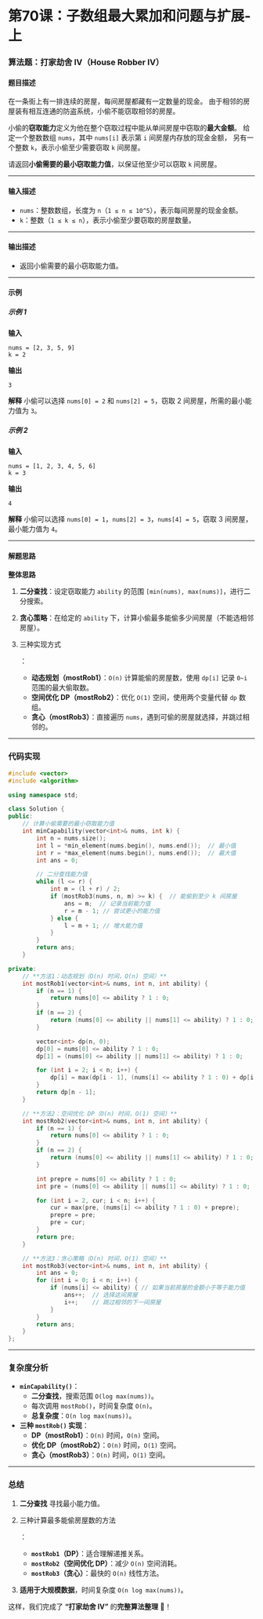 # 第70课：子数组最大累加和问题与扩展-上

### **算法题：打家劫舍 IV（House Robber IV）**

#### **题目描述**

在一条街上有一排连续的房屋，每间房屋都藏有一定数量的现金。
 由于相邻的房屋装有相互连通的防盗系统，小偷不能窃取相邻的房屋。

小偷的**窃取能力**定义为他在整个窃取过程中能从单间房屋中窃取的**最大金额**。
 给定一个整数数组 `nums`，其中 `nums[i]` 表示第 `i` 间房屋内存放的现金金额，
 另有一个整数 `k`，表示小偷至少需要窃取 `k` 间房屋。

请返回**小偷需要的最小窃取能力值**，以保证他至少可以窃取 `k` 间房屋。

------

#### **输入描述**

- `nums`：整数数组，长度为 `n`（`1 ≤ n ≤ 10^5`），表示每间房屋的现金金额。
- `k`：整数（`1 ≤ k ≤ n`），表示小偷至少要窃取的房屋数量。

------

#### **输出描述**

- 返回小偷需要的最小窃取能力值。

------

#### **示例**

##### **示例 1**

**输入**

```
nums = [2, 3, 5, 9]
k = 2
```

**输出**

```
3
```

**解释** 小偷可以选择 `nums[0] = 2` 和 `nums[2] = 5`，窃取 2 间房屋，所需的最小能力值为 `3`。

##### **示例 2**

**输入**

```
nums = [1, 2, 3, 4, 5, 6]
k = 3
```

**输出**

```
4
```

**解释** 小偷可以选择 `nums[0] = 1`，`nums[2] = 3`，`nums[4] = 5`，窃取 3 间房屋，最小能力值为 `4`。

------

#### **解题思路**

**整体思路**

1. **二分查找**：设定窃取能力 `ability` 的范围 `[min(nums), max(nums)]`，进行二分搜索。

2. **贪心策略**：在给定的 `ability` 下，计算小偷最多能偷多少间房屋（不能选相邻房屋）。

3. 三种实现方式

   ：

   - **动态规划（mostRob1）**：`O(n)` 计算能偷的房屋数，使用 `dp[i]` 记录 `0~i` 范围的最大偷取数。
   - **空间优化 DP（mostRob2）**：优化 `O(1)` 空间，使用两个变量代替 `dp` 数组。
   - **贪心（mostRob3）**：直接遍历 `nums`，遇到可偷的房屋就选择，并跳过相邻的。

------

### **代码实现**

```cpp
#include <vector>
#include <algorithm>

using namespace std;

class Solution {
public:
    // 计算小偷需要的最小窃取能力值
    int minCapability(vector<int>& nums, int k) {
        int n = nums.size();
        int l = *min_element(nums.begin(), nums.end());  // 最小值
        int r = *max_element(nums.begin(), nums.end());  // 最大值
        int ans = 0;

        // 二分查找能力值
        while (l <= r) {
            int m = (l + r) / 2;
            if (mostRob3(nums, n, m) >= k) {  // 能偷到至少 k 间房屋
                ans = m;  // 记录当前能力值
                r = m - 1; // 尝试更小的能力值
            } else {
                l = m + 1; // 增大能力值
            }
        }
        return ans;
    }

private:
    // **方法1：动态规划（O(n) 时间，O(n) 空间）**
    int mostRob1(vector<int>& nums, int n, int ability) {
        if (n == 1) {
            return nums[0] <= ability ? 1 : 0;
        }
        if (n == 2) {
            return (nums[0] <= ability || nums[1] <= ability) ? 1 : 0;
        }

        vector<int> dp(n, 0);
        dp[0] = nums[0] <= ability ? 1 : 0;
        dp[1] = (nums[0] <= ability || nums[1] <= ability) ? 1 : 0;

        for (int i = 2; i < n; i++) {
            dp[i] = max(dp[i - 1], (nums[i] <= ability ? 1 : 0) + dp[i - 2]);
        }
        return dp[n - 1];
    }

    // **方法2：空间优化 DP（O(n) 时间，O(1) 空间）**
    int mostRob2(vector<int>& nums, int n, int ability) {
        if (n == 1) {
            return nums[0] <= ability ? 1 : 0;
        }
        if (n == 2) {
            return (nums[0] <= ability || nums[1] <= ability) ? 1 : 0;
        }

        int prepre = nums[0] <= ability ? 1 : 0;
        int pre = (nums[0] <= ability || nums[1] <= ability) ? 1 : 0;

        for (int i = 2, cur; i < n; i++) {
            cur = max(pre, (nums[i] <= ability ? 1 : 0) + prepre);
            prepre = pre;
            pre = cur;
        }
        return pre;
    }

    // **方法3：贪心策略（O(n) 时间，O(1) 空间）**
    int mostRob3(vector<int>& nums, int n, int ability) {
        int ans = 0;
        for (int i = 0; i < n; i++) {
            if (nums[i] <= ability) { // 如果当前房屋的金额小于等于能力值
                ans++;  // 选择这间房屋
                i++;    // 跳过相邻的下一间房屋
            }
        }
        return ans;
    }
};
```

------

### **复杂度分析**

- **`minCapability()`**：
  - **二分查找**，搜索范围 `O(log max(nums))`。
  - 每次调用 `mostRob()`，时间复杂度 `O(n)`。
  - **总复杂度**：`O(n log max(nums))`。
- **三种 `mostRob()` 实现**：
  - **DP（mostRob1）**：`O(n)` 时间，`O(n)` 空间。
  - **优化 DP（mostRob2）**：`O(n)` 时间，`O(1)` 空间。
  - **贪心（mostRob3）**：`O(n)` 时间，`O(1)` 空间。

------

### **总结**

1. **二分查找** 寻找最小能力值。

2. 三种计算最多能偷房屋数的方法

   ：

   - **`mostRob1`（DP）**：适合理解递推关系。
   - **`mostRob2`（空间优化 DP）**：减少 `O(n)` 空间消耗。
   - **`mostRob3`（贪心）**：最快的 `O(n)` 线性方法。

3. **适用于大规模数据**，时间复杂度 `O(n log max(nums))`。

这样，我们完成了 **“打家劫舍 IV”** 的**完整算法整理** 🎯！